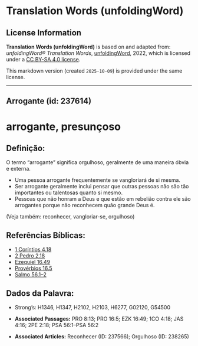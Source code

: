 # Translation Words (unfoldingWord)

## License Information

**Translation Words (unfoldingWord)** is based on and adapted from: _unfoldingWord® Translation Words_, [unfoldingWord](https://unfoldingword.org/utw), 2022, which is licensed under a [CC BY-SA 4.0 license](https://creativecommons.org/licenses/by-sa/4.0/legalcode.en).

This markdown version (created `2025-10-09`) is provided under the same license.



--------------------------------

## Arrogante (id: 237614)

arrogante, presunçoso
=====================

Definição:
----------

O termo “arrogante” significa orgulhoso, geralmente de uma maneira óbvia e externa.

* Uma pessoa arrogante frequentemente se vangloriará de si mesma.
* Ser arrogante geralmente inclui pensar que outras pessoas não são tão importantes ou talentosas quanto si mesmo.
* Pessoas que não honram a Deus e que estão em rebelião contra ele são arrogantes porque não reconhecem quão grande Deus é.

(Veja também: reconhecer, vangloriar\-se, orgulhoso)

Referências Bíblicas:
---------------------

* [1 Coríntios 4\.18](https://ref.ly/1Cor4:18)
* [2 Pedro 2\.18](https://ref.ly/2Pet2:18)
* [Ezequiel 16\.49](https://ref.ly/Ezek16:49)
* [Provérbios 16\.5](https://ref.ly/Prov16:5)
* [Salmo 56\.1–2](https://ref.ly/Ps56:1-Ps56:2)

Dados da Palavra:
-----------------

* Strong’s: H1346, H1347, H2102, H2103, H6277, G02120, G54500

* **Associated Passages:** PRO 8:13; PRO 16:5; EZK 16:49; 1CO 4:18; JAS 4:16; 2PE 2:18; PSA 56:1–PSA 56:2
* **Associated Articles:** Reconhecer (ID: 237566); Orgulhoso (ID: 238265)

